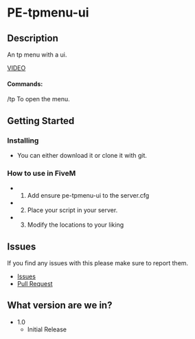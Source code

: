 # PE-tpmenu-ui 


## Description

An tp menu with a ui.

[VIDEO]()

#### Commands:
/tp To open the menu.

## Getting Started

### Installing

* You can either download it or clone it with git.

### How to use in FiveM

* 1) Add ensure pe-tpmenu-ui to the server.cfg
* 2) Place your script in your server.
* 3) Modify the locations to your liking

## Issues

If you find any issues with this please make sure to report them.
* [Issues](https://github.com/Project-Entity/pe-adminmenu/issues)
* [Pull Request](https://github.com/Project-Entity/pe-adminmenu/pulls)

## What version are we in?

* 1.0
    * Initial Release

